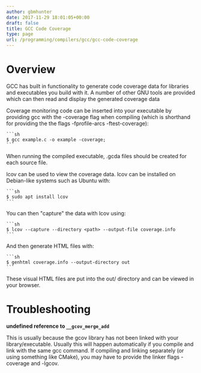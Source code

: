 ```yaml
---
author: gbmhunter
date: 2017-11-29 18:01:05+00:00
draft: false
title: GCC Code Coverage
type: page
url: /programming/compilers/gcc/gcc-code-coverage
---
```


# Overview

GCC has built in functionality to generate code coverage data for libraries and executables you build with it. A number of other GNU tools are provided which can then read and display the generated coverage data

Coverage monitoring code can be inserted into your executable by providing gcc with the -coverage flag when compiling (which is shorthand for providing the the flags -fprofile-arcs -ftest-coverage):

    ```sh
    $ gcc example.c -o example -coverage;
    ```

When running the compiled executable, .gcda files should be created for each source file.

lcov can be used to view the coverage data. lcov can be installed on Debian-like systems such as Ubuntu with:

    ```sh    
    $ sudo apt install lcov
    ```

You can then "capture" the data with lcov using:

    ```sh
    $ lcov --capture --directory <path> --output-file coverage.info
    ```

And then generate HTML files with:

    ```sh    
    $ genhtml coverage.info --output-directory out
    ```

These visual HTML files are put into the out/ directory and can be viewed in your browser.

# Troubleshooting

**undefined reference to `__gcov_merge_add`**

This is usually because the gcov library has not been linked with your library/executable. Usually this will happen automatically if you compile and link with the same gcc command. If compiling and linking separately (or using something like CMake), you may have to provide the linker flags -coverage and -lgcov.
